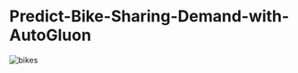 # Predict-Bike-Sharing-Demand-with-AutoGluon
![bikes](https://github.com/WGHNirmani/Predict-Bike-Sharing-Demand-with-AutoGluon/assets/110464504/7d776104-fc44-484f-a91d-892d556c6616)
